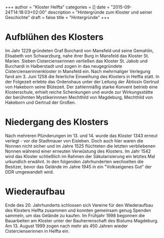 +++
author = "Kloster Helfta"
categories = []
date = "2015-09-24T14:18:03+02:00"
description = "Hintergründe zum Kloster und seiner Geschichte"
draft = false
title = "Hintergründe"
+++

# Aufblühen des Klosters

Im Jahr 1229 gründeten Graf Burchard von Mansfeld und seine Gemahlin, Elisabeth von Schwarzburg, nahe ihrer Burg in Mansfeld das Kloster St. Marien.
Sieben Cistercienserinnen verließen das Kloster St. Jakob und Burchardi in Halberstadt und zogen in das neugegründete Cistercienserinnenkloster in Mansfeld ein.
Nach mehrmaliger Verlegung fand am 3. Juni 1258 die feierliche Einweihung des Klosters in Helfta statt. In der Folgezeit erlebte das Ordenshaus unter der Leitung der Äbtissin
Gertrud von Hakeborn seine Blütezeit. 
Der zahlenmäßig starke Konvent betrieb eine Klosterschule, erhielt reiche Schenkungen und wurde zur Wirkungsstätte der berühmten Mystikerinnnen Mechthild von Magdeburg, Mechthild von Hakeborn
und Gertrud der Großen.


# Niedergang des Klosters

Nach mehreren Plünderungen im 13. und 14. wurde das Kloster 1343 erneut verlegt - vor die Stadtmauer von Eisleben. Doch auch hier waren die Nonnen nicht sicher und im Jahre 1525 flüchteten die
letzten verbliebenen Nonnen während einer erneuten Verwüstung des Klosters. Im Jahr 1542 wird das Kloster schließlich im Rahmen der Säkularisierung ein letztes Mal urkundlich erwähnt. In den
folgenden Jahrhunderten wechselten die Besitzer, bevor das Gelände im Jahre 1945 in ein "Volkseigenes Gut" der DDR umgewandelt wird.


# Wiederaufbau

Ende des 20. Jahrhunderts schlossen sich Vereine für den Wiederaufbau des Klosters Helfta zusammen und konnten gemeinsam genug Spenden sammeln, um das Gelände zu kaufen. Im Frühjahr 1998 
begonnen die Bauarbeiten am Kloster unter der Bauherrenschaft des Bistums Magdeburg. Am 13. August 1999 zogen nach mehr als 450 Jahren wieder Cistercienserinnen in Helfta ein. 



